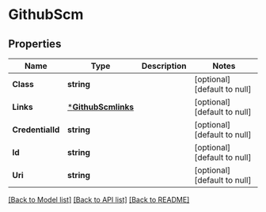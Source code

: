 # GithubScm

## Properties
Name | Type | Description | Notes
------------ | ------------- | ------------- | -------------
**Class** | **string** |  | [optional] [default to null]
**Links** | [***GithubScmlinks**](GithubScmlinks.md) |  | [optional] [default to null]
**CredentialId** | **string** |  | [optional] [default to null]
**Id** | **string** |  | [optional] [default to null]
**Uri** | **string** |  | [optional] [default to null]

[[Back to Model list]](../README.md#documentation-for-models) [[Back to API list]](../README.md#documentation-for-api-endpoints) [[Back to README]](../README.md)


